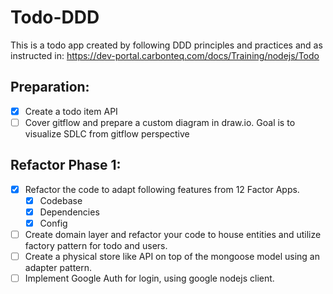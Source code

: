# Todo-DDD
This is a todo app created by following DDD principles and practices and as instructed in:
https://dev-portal.carbonteq.com/docs/Training/nodejs/Todo

Preparation:
---

- [x] Create a todo item API
- [ ] Cover gitflow and prepare a custom diagram in draw.io. Goal is to visualize SDLC from gitflow perspective

Refactor Phase 1:
--- 

- [x] Refactor the code to adapt following features from 12 Factor Apps.
    - [x] Codebase
    - [x] Dependencies
    - [x] Config
- [ ] Create domain layer and refactor your code to house entities and utilize factory pattern for todo and users.
- [ ] Create a physical store like API on top of the mongoose model using an adapter pattern.
- [ ] Implement Google Auth for login, using google nodejs client.
